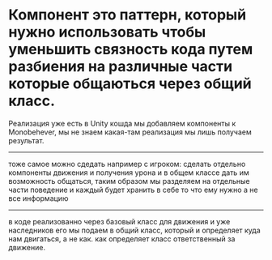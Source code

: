 # Компонент это паттерн, который нужно использовать чтобы уменьшить связность кода путем разбиения на различные части которые общаються через общий класс.
Реализация уже есть в Unity кошда мы добавляем компоненты к Monobehever, мы не знаем какая-там реализация мы лишь получаем результат.
***
тоже самое можно сдедать например с игроком: сделать отдельно компоненты движения и получения урона и в общем классе дать им возможность общаться, таким образом мы разделяем на отдельные части поведение и каждый будет хранить в себе то что ему нужно а не все информацию
***
в коде реализованно через базовый класс для движения и уже наследников его мы подаем в общий класс, который и определяет куда нам двигаться, а не как. как определяет класс ответственный за движение.
